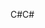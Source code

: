<span data-ttu-id="65986-101">C#</span><span class="sxs-lookup"><span data-stu-id="65986-101">C#</span></span>
